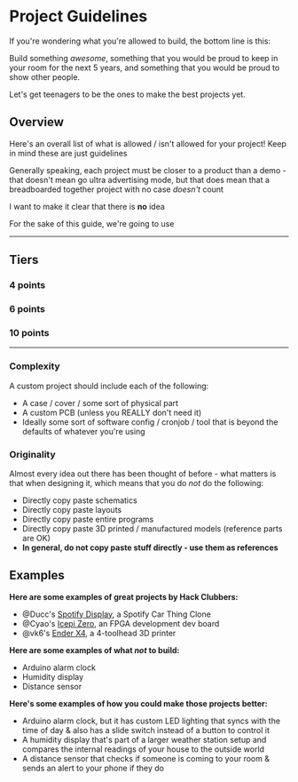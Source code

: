 # Project Guidelines

If you're wondering what you're allowed to build, the bottom line is this:

Build something *awesome*, something that you would be proud to keep in your room for the next 5 years, and something that you would be proud to show other people.

Let's get teenagers to be the ones to make the best projects yet.

## Overview
Here's an overall list of what is allowed / isn't allowed for your project! Keep in mind these are just guidelines

Generally speaking, each project must be closer to a product than a demo - that doesn't mean go ultra advertising mode, but that does mean that a breadboarded together project with no case *doesn't* count

I want to make it clear that there is **no** idea

For the sake of this guide, we're going to use 

---

## Tiers

### 4 points

### 6 points

### 10 points

---

### Complexity
A custom project should include each of the following:

- A case / cover / some sort of physical part
- A custom PCB (unless you REALLY don't need it)
- Ideally some sort of software config / cronjob / tool that is beyond the defaults of whatever you're using

### Originality

Almost every idea out there has been thought of before - what matters is that when designing it, which means that you do *not* do the following:

- Directly copy paste schematics
- Directly copy paste layouts
- Directly copy paste entire programs
- Directly copy paste 3D printed / manufactured models (reference parts are OK)
- **In general, do not copy paste stuff directly - use them as references**


## Examples
**Here are some examples of great projects by Hack Clubbers:**

- @Ducc's <a href="https://github.com/Dongathan-Jong/SpotifyDisplay/" target="_blank">Spotify Display</a>, a Spotify Car Thing Clone
- @Cyao's <a href="https://github.com/cheyao/icepi-zero" target="_blank">Icepi Zero</a>, an FPGA development dev board
- @vk6's <a href="https://github.com/ading2210/ender-x4" target="_blank">Ender X4</a>, a 4-toolhead 3D printer

**Here are some examples of what *not* to build:**

- Arduino alarm clock
- Humidity display
- Distance sensor

**Here's some examples of how you could make those projects better:**

- Arduino alarm clock, but it has custom LED lighting that syncs with the time of day & also has a slide switch instead of a button to control it
- A humidity display that's part of a larger weather station setup and compares the internal readings of your house to the outside world 
- A distance sensor that checks if someone is coming to your room & sends an alert to your phone if they do

